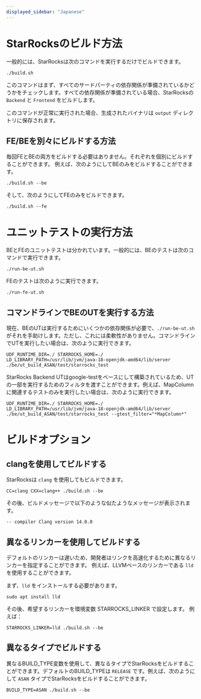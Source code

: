 ```yaml
---
displayed_sidebar: "Japanese"
---
```


# StarRocksのビルド方法

一般的には、StarRocksは次のコマンドを実行するだけでビルドできます。

```
./build.sh
```

このコマンドはまず、すべてのサードパーティの依存関係が準備されているかどうかをチェックします。すべての依存関係が準備されている場合、StarRocksの `Backend` と `Frontend` をビルドします。

このコマンドが正常に実行された場合、生成されたバイナリは `output` ディレクトリに保存されます。

## FE/BEを別々にビルドする方法

毎回FEとBEの両方をビルドする必要はありません。それぞれを個別にビルドすることができます。
例えば、次のようにしてBEのみをビルドすることができます。

```
./build.sh --be
```

そして、次のようにしてFEのみをビルドできます。

```
./build.sh --fe
```

# ユニットテストの実行方法

BEとFEのユニットテストは分かれています。一般的には、BEのテストは次のコマンドで実行できます。

```
./run-be-ut.sh
```

FEのテストは次のように実行できます。

```
./run-fe-ut.sh
```

## コマンドラインでBEのUTを実行する方法

現在、BEのUTは実行するためにいくつかの依存関係が必要で、`./run-be-ut.sh` がそれを手助けします。ただし、これには柔軟性がありません。コマンドラインでUTを実行したい場合は、次のように実行できます。

```
UDF_RUNTIME_DIR=./ STARROCKS_HOME=./ LD_LIBRARY_PATH=/usr/lib/jvm/java-18-openjdk-amd64/lib/server ./be/ut_build_ASAN/test/starrocks_test
```

StarRocks Backend UTはgoogle-testをベースにして構築されているため、UTの一部を実行するためのフィルタを渡すことができます。例えば、MapColumnに関連するテストのみを実行したい場合は、次のように実行できます。

```
UDF_RUNTIME_DIR=./ STARROCKS_HOME=./ LD_LIBRARY_PATH=/usr/lib/jvm/java-18-openjdk-amd64/lib/server ./be/ut_build_ASAN/test/starrocks_test --gtest_filter="*MapColumn*"
```

# ビルドオプション

## clangを使用してビルドする

StarRocksは `clang` を使用してもビルドできます。

```
CC=clang CXX=clang++ ./build.sh --be
```

その後、ビルドメッセージで以下のような似たようなメッセージが表示されます。

```
-- compiler Clang version 14.0.0
```

## 異なるリンカーを使用してビルドする

デフォルトのリンカーは遅いため、開発者はリンクを高速化するために異なるリンカーを指定することができます。
例えば、LLVMベースのリンカーである `lld` を使用することができます。

まず、`lld` をインストールする必要があります。

```
sudo apt install lld
```

その後、希望するリンカーを環境変数 STARROCKS_LINKER で設定します。
例えば：

```
STARROCKS_LINKER=lld ./build.sh --be
```

## 異なるタイプでビルドする

異なるBUILD_TYPE変数を使用して、異なるタイプでStarRocksをビルドすることができます。デフォルトのBUILD_TYPEは `RELEASE` です。例えば、次のようにして `ASAN` タイプでStarRocksをビルドすることができます。

```
BUILD_TYPE=ASAN ./build.sh --be
```
